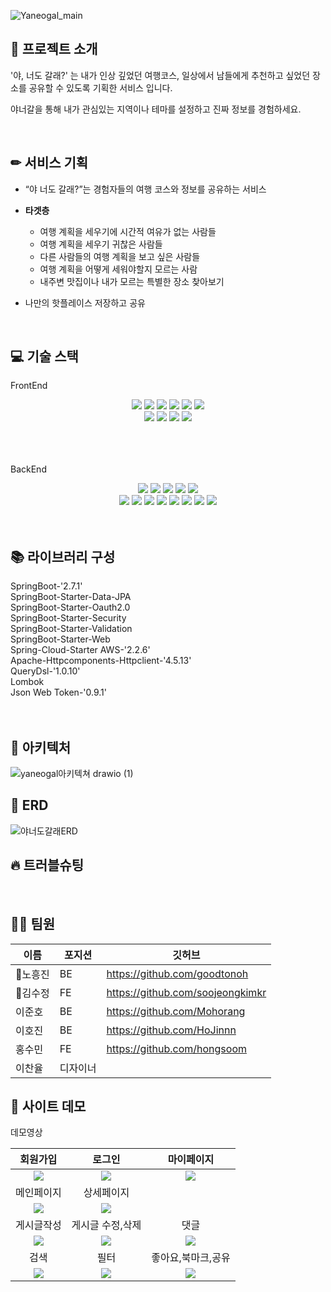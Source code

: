 ![Yaneogal_main](https://user-images.githubusercontent.com/105188620/181587809-cb324016-bc39-4ae0-ba8b-5f3aa99072fc.jpeg)

## 🔎 프로젝트 소개 
<p>'야, 너도 갈래?' 는 내가 인상 깊었던 여행코스, 
일상에서 남들에게 추천하고 싶었던 장소를 공유할 수 있도록 기획한 서비스 입니다.</p>
<p>야너갈을 통해 내가 관심있는 지역이나 테마를 설정하고 진짜 정보를 경험하세요.</p> 
<br/>

## ✏ 서비스 기획
- “야 너도 갈래?”는 경험자들의 여행 코스와 정보를 공유하는 서비스
- **타겟층**
    - 여행 계획을 세우기에 시간적 여유가 없는 사람들
    - 여행 계획을 세우기 귀찮은 사람들
    - 다른 사람들의 여행 계획을 보고 싶은 사람들
    - 여행 계획을 어떻게 세워야할지 모르는 사람
    - 내주변 맛집이나 내가 모르는 특별한 장소 찾아보기
    
         
- 나만의 핫플레이스 저장하고 공유
<br/>

## 💻 기술 스택
FrontEnd
<div align='center'>
    <img src="https://img.shields.io/badge/html-E34F26?style=for-the-badge&logo=html5&logoColor=white">
    <img src="https://img.shields.io/badge/css-1572B6?style=for-the-badge&logo=css3&logoColor=white">
    <img src="https://img.shields.io/badge/sass-CC6699?style=for-the-badge&logo=sass&logoColor=white">
    <img src="https://img.shields.io/badge/javascript-F7DF1E?style=for-the-badge&logo=javascript&logoColor=black">
    <img src="https://img.shields.io/badge/react-61DAFB?style=for-the-badge&logo=react&logoColor=black">
    <img src="https://img.shields.io/badge/redux-764ABC?style=for-the-badge&logo=redux&logoColor=black">
    <br/>
    <img src="https://img.shields.io/badge/figma-F24E1E?style=for-the-badge&logo=figma&logoColor=black">
    <img src="https://img.shields.io/badge/aws-232F3E?style=for-the-badge&logo=aws&logoColor=black">
    <img src="https://img.shields.io/badge/github-white?style=for-the-badge&logo=github&logoColor=black">
    <img src="https://img.shields.io/badge/github%20actions-0769AD?style=for-the-badge&logo=github%20actions&logoColor=white">
</div>
    <br/>    <br/>    <br/>

BackEnd
<div align='center' >
    <img src="https://img.shields.io/badge/java-007396?style=for-the-badge&logo=java&logoColor=white">
    <img src="https://img.shields.io/badge/spring-6DB33F?style=for-the-badge&logo=spring&logoColor=white">
    <img src="https://img.shields.io/badge/springboot-6DB33F?style=for-the-badge&logo=springboot&logoColor=black">
    <img src="https://img.shields.io/badge/gradle-02303A?style=for-the-badge&logo=gradle&logoColor=black">
    <img src="https://img.shields.io/badge/mysql-4479A1?style=for-the-badge&logo=mysql&logoColor=black">
    <br/>
    <img src="https://img.shields.io/badge/amazon%20aws-f7f7f7?style=for-the-badge&logo=amazon%20aws&logoColor=f89400">
    <img src="https://img.shields.io/badge/CodeDepoly-1F497D?style=for-the-badge&logo=CodeDepoly&logoColor=white">
    <img src="https://img.shields.io/badge/EC2-782A90?style=for-the-badge&logo=EC2&logoColor=white">
    <img src="https://img.shields.io/badge/S3-FC5230?style=for-the-badge&logo=S3&logoColor=white">
    <img src="https://img.shields.io/badge/lambda-EAEAEA?style=for-the-badge&logo=lambda&logoColor=black">
    <img src="https://img.shields.io/badge/Querydsl-FF9900?style=for-the-badge&logo=Querydsl&logoColor=white">
    <img src="https://img.shields.io/badge/github-181717?style=for-the-badge&logo=github&logoColor=white">
    <img src="https://img.shields.io/badge/github%20actions-0769AD?style=for-the-badge&logo=github%20actions&logoColor=white">
</div>
<br/><br/>

## 📚 라이브러리 구성
SpringBoot-'2.7.1'<br/>
SpringBoot-Starter-Data-JPA<br/>
SpringBoot-Starter-Oauth2.0<br/>
SpringBoot-Starter-Security<br/>
SpringBoot-Starter-Validation<br/>
SpringBoot-Starter-Web<br/>
Spring-Cloud-Starter AWS-'2.2.6'<br/>
Apache-Httpcomponents-Httpclient-'4.5.13'<br/>
QueryDsl-'1.0.10'<br/>
Lombok<br/>
Json Web Token-'0.9.1'<br/>
<br/><br/>




## 📖 아키텍처 
![yaneogal아키텍쳐 drawio (1)](https://user-images.githubusercontent.com/105032621/183236885-f16f7162-412e-49f5-b832-75eb0e67db1f.png)
<br/>

## 📃 ERD
![야너도갈래ERD](https://user-images.githubusercontent.com/105188620/181571360-7046077c-10ef-4d94-a744-8a2cc319a293.png)
<br/>

## 🔥 트러블슈팅
<br/>

## 🤙🏻 팀원
|이름|포지션|깃허브|
|------|---|---|
|🔹노흥진|BE|https://github.com/goodtonoh|
|🔹김수정|FE|https://github.com/soojeongkimkr|
|이준호|BE|https://github.com/Mohorang|
|이호진|BE|https://github.com/HoJinnn|
|홍수민|FE|https://github.com/hongsoom|
|이찬율|디자이너||

## 🎥 사이트 데모

<!-- <details> -->
<summary>데모영상</summary>
  
|회원가입|로그인|마이페이지| 
|:---:|:---:|:---:| 
|<img src="https://velog.velcdn.com/images/hongsoom/post/cbb7a088-439f-472d-b1d1-7b4f4fccff0c/image.gif" />|<img src="https://velog.velcdn.com/images/hongsoom/post/6fb8813a-a5f8-4ddc-88d5-2d40ab79898b/image.gif"/>|<img src="https://velog.velcdn.com/images/hongsoom/post/96baf7ad-1a81-41e4-ad4f-363b8bce81b4/image.gif" />|
|메인페이지|상세페이지|
|<img src="https://velog.velcdn.com/images/hongsoom/post/4cd61f5b-b3bf-4c87-8b68-88c7aac36432/image.gif" />|<img src="https://velog.velcdn.com/images/hongsoom/post/cbbefcaf-8a21-4417-b47a-d776e97c74bd/image.gif" />|
|게시글작성|게시글 수정,삭제|댓글|
|<img src="https://velog.velcdn.com/images/hongsoom/post/152c55c0-7e27-4ce1-9e75-16ddb5cc1632/image.gif" />|<img src="https://velog.velcdn.com/images/hongsoom/post/b41390f1-fb4e-4e96-968e-6151c7fd879a/image.gif" />|<img src="https://velog.velcdn.com/images/hongsoom/post/fbce1f69-1a65-4b90-b601-9721f6ed32e2/image.gif" />|
|검색|필터|좋아요,북마크,공유|
|<img src="https://velog.velcdn.com/images/hongsoom/post/23f9c1aa-d549-4f89-b2f8-64b54d533ef4/image.gif" />|<img src="https://velog.velcdn.com/images/hongsoom/post/3a73dcaa-260a-480e-b851-f5f5b4779573/image.gif" />|<img src="https://velog.velcdn.com/images/hongsoom/post/d7343e7e-837e-4490-9b46-a3a812acf8f2/image.gif" />|
<!-- </details> -->

<br />
